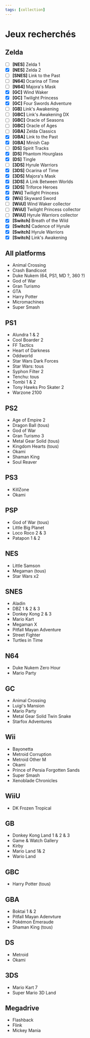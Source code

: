```yaml
---
tags: [collection]
---
```

# Jeux recherchés

## Zelda
- [ ] **[NES]** Zelda 1
- [x] **[NES]** Zelda 2
- [ ] **[SNES]** Link to the Past
- [ ] **[N64]** Ocarina of Time
- [ ] **[N64]** Majora's Mask
- [x] **[GC]** Wind Waker
- [x] **[GC]** Twilight Princess
- [x] **[GC]** Four Swords Adventure
- [ ] **[GB]** Link's Awakening
- [ ] **[GBC]** Link's Awakening DX
- [ ] **[GBC]** Oracle of Seasons
- [ ] **[GBC]** Oracle of Ages
- [ ] **[GBA]** Zelda Classics
- [x] **[GBA]** Link to the Past
- [x] **[GBA]** Minish Cap
- [ ] **[DS]** Spirit Tracks
- [x] **[DS]** Phantom Hourglass
- [x] **[DS]** Tingle
- [ ] **[3DS]** Hyrule Warriors
- [x] **[3DS]** Ocarina of Time
- [x] **[3DS]** Majora's Mask
- [x] **[3DS]** A Link Between Worlds
- [x] **[3DS]** Triforce Heroes
- [x] **[Wii]** Twilight Princess
- [x] **[Wii]** Skyward Sword
- [ ] **[WiiU]** Wind Waker collector
- [ ] **[WiiU]** Twilight Princess collector
- [ ] **[WiiU]** Hyrule Warriors collector
- [x] **[Switch]** Breath of the Wild
- [x] **[Switch]** Cadence of Hyrule
- [x] **[Switch]** Hyrule Warriors
- [x] **[Switch]** Link's Awakening

## All platforms
- Animal Crossing
- Crash Bandicoot
- Duke Nukem (64, PS1, MD ?, 360 ?)
- God of War
- Gran Turismo
- GTA
- Harry Potter
- Micromachines
- Super Smash

## PS1
- Alundra 1 & 2
- Cool Boarder 2
- FF Tactics
- Heart of Darkness
- Oddworld
- Star Wars Dark Forces
- Star Wars: tous
- Syphon Filter 2
- Tenchu: tous
- Tombi 1 & 2
- Tony Hawks Pro Skater 2
- Warzone 2100

## PS2
- Age of Empire 2
- Dragon Ball (tous)
- God of War
- Gran Turismo 3
- Metal Gear Solid (tous)
- Kingdom Hearts (tous)
- Okami
- Shaman King
- Soul Reaver

## PS3
- KillZone
- Okami

## PSP
- God of War (tous)
- Little Big Planet
- Loco Roco 2 & 3
- Patapon 1 & 2

## NES
- Little Samson
- Megaman (tous)
- Star Wars x2

## SNES
- Aladin
- DBZ 1 & 2 & 3
- Donkey Kong 2 & 3
- Mario Kart
- Megaman X
- Pitfall Mayan Adventure
- Street Fighter
- Turtles in Time

## N64
- Duke Nukem Zero Hour
- Mario Party

## GC
- Animal Crossing
- Luigi's Mansion
- Mario Party
- Metal Gear Solid Twin Snake
- Starfox Adventures

## Wii
- Bayonetta
- Metroid Corruption
- Metroid Other M
- Okami
- Prince of Persia Forgotten Sands
- Super Smash
- Xenoblade Chronicles

## WiiU
- DK Frozen Tropical

## GB
- Donkey Kong Land 1 & 2 & 3
- Game & Watch Gallery
- Kirby
- Mario Land  1& 2
- Wario Land

## GBC
- Harry Potter (tous)

## GBA
- Boktai 1 & 2
- Pitfall Mayan Adenvture
- Pokémon Émeraude
- Shaman King (tous)

## DS
- Metroid
- Okami

## 3DS
- Mario Kart 7
- Super Mario 3D Land

## Megadrive
- Flashback
- Flink
- Mickey Mania
